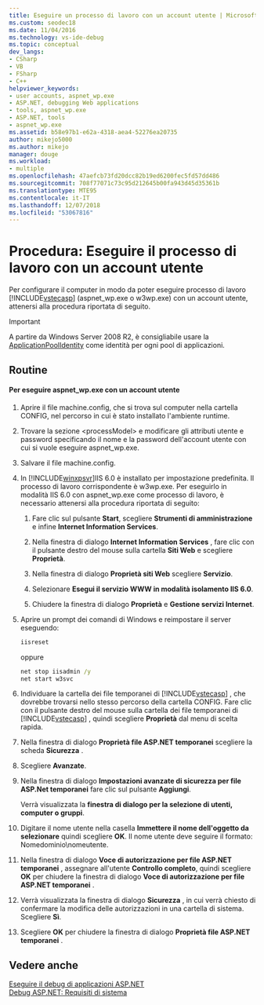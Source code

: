 ```yaml
---
title: Eseguire un processo di lavoro con un account utente | Microsoft Docs
ms.custom: seodec18
ms.date: 11/04/2016
ms.technology: vs-ide-debug
ms.topic: conceptual
dev_langs:
- CSharp
- VB
- FSharp
- C++
helpviewer_keywords:
- user accounts, aspnet_wp.exe
- ASP.NET, debugging Web applications
- tools, aspnet_wp.exe
- ASP.NET, tools
- aspnet_wp.exe
ms.assetid: b58e97b1-e62a-4318-aea4-52276ea20735
author: mikejo5000
ms.author: mikejo
manager: douge
ms.workload:
- multiple
ms.openlocfilehash: 47aefcb73fd20dcc82b19ed6200fec5fd57dd486
ms.sourcegitcommit: 708f77071c73c95d212645b00fa943d45d35361b
ms.translationtype: MTE95
ms.contentlocale: it-IT
ms.lasthandoff: 12/07/2018
ms.locfileid: "53067816"
---
```

# <a name="how-to-run-the-worker-process-under-a-user-account"></a>Procedura: Eseguire il processo di lavoro con un account utente
Per configurare il computer in modo da poter eseguire processo di lavoro [!INCLUDE[vstecasp](../code-quality/includes/vstecasp_md.md)] (aspnet_wp.exe o w3wp.exe) con un account utente, attenersi alla procedura riportata di seguito.  

 > [!IMPORTANT]
 > A partire da Windows Server 2008 R2, è consigliabile usare la [ApplicationPoolIdentity](/iis/manage/configuring-security/application-pool-identities) come identità per ogni pool di applicazioni.
  
## <a name="procedure"></a>Routine  
  
#### <a name="to-run-aspnetwpexe-under-a-user-account"></a>Per eseguire aspnet_wp.exe con un account utente  
  
1. Aprire il file machine.config, che si trova sul computer nella cartella CONFIG, nel percorso in cui è stato installato l'ambiente runtime.  
  
2. Trovare la sezione &lt;processModel&gt; e modificare gli attributi utente e password specificando il nome e la password dell'account utente con cui si vuole eseguire aspnet_wp.exe.  
  
3. Salvare il file machine.config.  
  
4. In [!INCLUDE[winxpsvr](../debugger/includes/winxpsvr_md.md)]IIS 6.0 è installato per impostazione predefinita. Il processo di lavoro corrispondente è w3wp.exe. Per eseguirlo in modalità IIS 6.0 con aspnet_wp.exe come processo di lavoro, è necessario attenersi alla procedura riportata di seguito:  
  
   1.  Fare clic sul pulsante **Start**, scegliere **Strumenti di amministrazione** e infine **Internet Information Services**.  
  
   2.  Nella finestra di dialogo **Internet Information Services** , fare clic con il pulsante destro del mouse sulla cartella **Siti Web** e scegliere **Proprietà**.  
  
   3.  Nella finestra di dialogo **Proprietà siti Web** scegliere **Servizio**.  
  
   4.  Selezionare **Esegui il servizio WWW in modalità isolamento IIS 6.0**.  
  
   5.  Chiudere la finestra di dialogo **Proprietà** e **Gestione servizi Internet**.  
  
5. Aprire un prompt dei comandi di Windows e reimpostare il server eseguendo:  
  
   ```cmd
   iisreset  
   ```  
   oppure  
  
   ```cmd
   net stop iisadmin /y  
   net start w3svc  
   ```  
  
6. Individuare la cartella dei file temporanei di [!INCLUDE[vstecasp](../code-quality/includes/vstecasp_md.md)] , che dovrebbe trovarsi nello stesso percorso della cartella CONFIG. Fare clic con il pulsante destro del mouse sulla cartella dei file temporanei di [!INCLUDE[vstecasp](../code-quality/includes/vstecasp_md.md)] , quindi scegliere **Proprietà** dal menu di scelta rapida.  
  
7. Nella finestra di dialogo **Proprietà file ASP.NET temporanei** scegliere la scheda **Sicurezza** .  
  
8. Scegliere **Avanzate**.  
  
9. Nella finestra di dialogo **Impostazioni avanzate di sicurezza per file ASP.Net temporanei** fare clic sul pulsante **Aggiungi**.  
  
    Verrà visualizzata la **finestra di dialogo per la selezione di utenti, computer o gruppi**.  
  
10. Digitare il nome utente nella casella **Immettere il nome dell'oggetto da selezionare** quindi scegliere **OK**. Il nome utente deve seguire il formato: Nomedominio\nomeutente.  
  
11. Nella finestra di dialogo **Voce di autorizzazione per file ASP.NET temporanei** , assegnare all'utente **Controllo completo**, quindi scegliere **OK** per chiudere la finestra di dialogo **Voce di autorizzazione per file ASP.NET temporanei** .  
  
12. Verrà visualizzata la finestra di dialogo **Sicurezza** , in cui verrà chiesto di confermare la modifica delle autorizzazioni in una cartella di sistema. Scegliere **Sì**.  
  
13. Scegliere **OK** per chiudere la finestra di dialogo **Proprietà file ASP.NET temporanei** .  
  
## <a name="see-also"></a>Vedere anche  
[Eseguire il debug di applicazioni ASP.NET](../debugger/how-to-enable-debugging-for-aspnet-applications.md)   
[Debug ASP.NET: Requisiti di sistema](../debugger/aspnet-debugging-system-requirements.md)  
  
